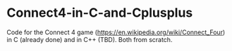 # Connect4-in-C-and-Cplusplus
Code for the Connect 4 game (https://en.wikipedia.org/wiki/Connect_Four) in C (already done) and in C++ (TBD). Both from scratch.
